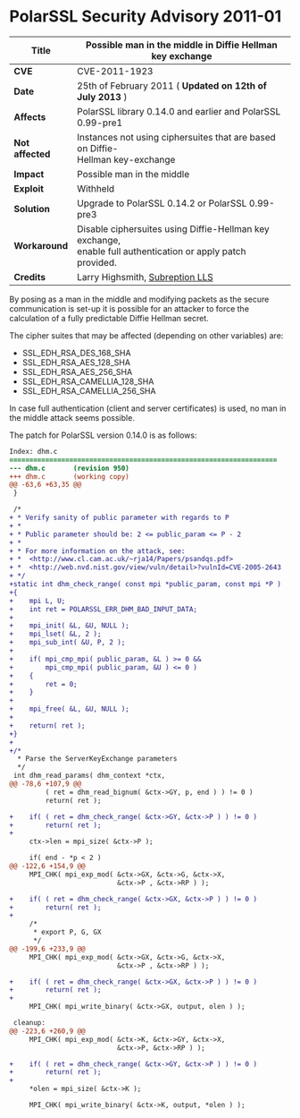 # PolarSSL Security Advisory 2011-01

**Title** |  Possible man in the middle in Diffie Hellman key exchange
---|---
**CVE** |  CVE-2011-1923
**Date** |  25th of February 2011 ( **Updated on 12th of July 2013** )
**Affects** |  PolarSSL library 0.14.0 and earlier and PolarSSL 0.99-pre1
**Not affected** |  Instances not using ciphersuites that are based on Diffie-<br>Hellman key-exchange
**Impact** |  Possible man in the middle
**Exploit** |  Withheld
**Solution** |  Upgrade to PolarSSL 0.14.2 or PolarSSL 0.99-pre3
**Workaround** |  Disable ciphersuites using Diffie-Hellman key exchange,<br>enable full authentication or apply patch provided.
**Credits** |  Larry Highsmith, [Subreption LLS](http://www.subreption.com/)

By posing as a man in the middle and modifying packets as the secure
communication is set-up it is possible for an attacker to force the
calculation of a fully predictable Diffie Hellman secret.

The cipher suites that may be affected (depending on other variables) are:

  * SSL_EDH_RSA_DES_168_SHA
  * SSL_EDH_RSA_AES_128_SHA
  * SSL_EDH_RSA_AES_256_SHA
  * SSL_EDH_RSA_CAMELLIA_128_SHA
  * SSL_EDH_RSA_CAMELLIA_256_SHA

In case full authentication (client and server certificates) is used, no man
in the middle attack seems possible.

The patch for PolarSSL version 0.14.0 is as follows:



```diff
Index: dhm.c
===================================================================
--- dhm.c       (revision 950)
+++ dhm.c       (working copy)
@@ -63,6 +63,35 @@
 }

 /*
+ * Verify sanity of public parameter with regards to P
+ *
+ * Public parameter should be: 2 <= public_param <= P - 2
+ *
+ * For more information on the attack, see:
+ *  <http://www.cl.cam.ac.uk/~rja14/Papers/psandqs.pdf>
+ *  <http://web.nvd.nist.gov/view/vuln/detail>?vulnId=CVE-2005-2643
+ */
+static int dhm_check_range( const mpi *public_param, const mpi *P )
+{
+    mpi L, U;
+    int ret = POLARSSL_ERR_DHM_BAD_INPUT_DATA;
+
+    mpi_init( &L, &U, NULL );
+    mpi_lset( &L, 2 );
+    mpi_sub_int( &U, P, 2 );
+
+    if( mpi_cmp_mpi( public_param, &L ) >= 0 &&
+        mpi_cmp_mpi( public_param, &U ) <= 0 )
+    {
+        ret = 0;
+    }
+
+    mpi_free( &L, &U, NULL );
+
+    return( ret );
+}
+
+/*
  * Parse the ServerKeyExchange parameters
  */
 int dhm_read_params( dhm_context *ctx,
@@ -78,6 +107,9 @@
         ( ret = dhm_read_bignum( &ctx->GY, p, end ) ) != 0 )
         return( ret );

+    if( ( ret = dhm_check_range( &ctx->GY, &ctx->P ) ) != 0 )
+        return( ret );
+
     ctx->len = mpi_size( &ctx->P );

     if( end - *p < 2 )
@@ -122,6 +154,9 @@
     MPI_CHK( mpi_exp_mod( &ctx->GX, &ctx->G, &ctx->X,
                           &ctx->P , &ctx->RP ) );

+    if( ( ret = dhm_check_range( &ctx->GX, &ctx->P ) ) != 0 )
+        return( ret );
+
     /*
      * export P, G, GX
      */
@@ -199,6 +233,9 @@
     MPI_CHK( mpi_exp_mod( &ctx->GX, &ctx->G, &ctx->X,
                           &ctx->P , &ctx->RP ) );

+    if( ( ret = dhm_check_range( &ctx->GX, &ctx->P ) ) != 0 )
+        return( ret );
+
     MPI_CHK( mpi_write_binary( &ctx->GX, output, olen ) );

 cleanup:
@@ -223,6 +260,9 @@
     MPI_CHK( mpi_exp_mod( &ctx->K, &ctx->GY, &ctx->X,
                           &ctx->P, &ctx->RP ) );

+    if( ( ret = dhm_check_range( &ctx->GY, &ctx->P ) ) != 0 )
+        return( ret );
+
     *olen = mpi_size( &ctx->K );

     MPI_CHK( mpi_write_binary( &ctx->K, output, *olen ) );
```
